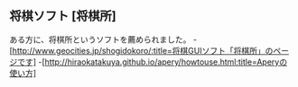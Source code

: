 ## 将棋ソフト [将棋所]

ある方に、将棋所というソフトを薦められました。
-[http://www.geocities.jp/shogidokoro/:title=将棋GUIソフト「将棋所」のページです]
-[http://hiraokatakuya.github.io/apery/howtouse.html:title=Aperyの使い方]





